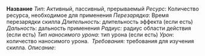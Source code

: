 **Название**
*Тип*: Активный, пассивный, прерываемый
*Ресурс*: Количество ресурса, необходимое для применения
*Перезарядка*: Время перезарядки скилла
*Длительность*: длительность эффекта (если есть)
*Дальность*: дальность применения
*Радиус:* радиус области действия (если есть)
*Тип наносимого урона*: тип урона (если есть)
*Урон*: количество наносимого урона. 
*Требования:* требования для изучения скилла.
*Описание*: 
